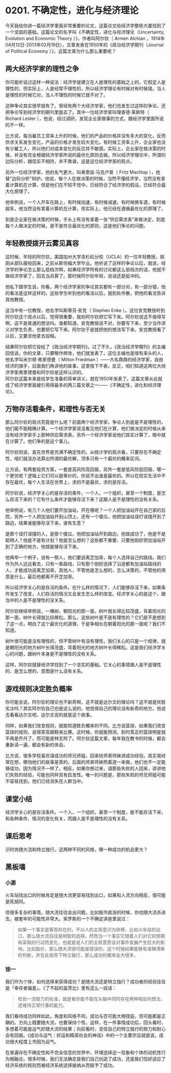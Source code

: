 # 0201. 不确定性，进化与经济理论
今天我给你讲一篇经济学里面非常重要的论文，这篇论文给经济学整栋大厦找到了一个坚固的基础。这篇论文的名字叫《不确定性，进化与经济理论（Uncertainty, Evolution and Economic Theory&nbsp;）》，作者叫阿尔钦（ Armen Alchian ，1914年04月12日-2013年02月19日），文章发表在1950年的《政治经济学期刊（Journal of Political Economy&nbsp;）》，这篇文章为什么那么重要呢？
## 两大经济学家的理性之争
你可能听说过这样一种说法：经济学是建立在人是理性的基础之上的，它假定人是理性的，但实际上，人是经常不理性的，所以经济学理论有时候对有时候错。当人是理性的时候它对，当人不理性的时候它就不对了。

这种争论其实很早就有了。曾经有两个大经济学家，他们也发生过这样的争论，还把争论写到经济学的期刊里面去了。其中一位经济学家叫理查德·莱斯特（ Richard Lester ），他说，经过调研，发现企业家做事的方式，跟经济学里面所说的不一样。

比方说，每当雇员工资率上升的时候，他们的产品的价格并没有多大的变化，反而供求关系发生变化，产品的价格才发生较大变化。有时候工资率上升，企业家也没有少雇工人，所以他们对成本变化的反应并不敏感。实际上，企业家在做决策的时候，并没有完全根据经济学家所说的最优化原则去做。所以经济学理论中，所谓的边际分析，跟现实不相符，并不靠谱，这是这位经济学家的观点。

另外一位经济学家，他的名气更大，叫弗里兹·马克卢普（ Fritz Machlup ），他替"边际分析"辩护。他说，每个人在做决策的时候，当然不懂经济学，当然没有拿着计算机在计算，但是他们在不知不觉中，已经符合了经济学的假设，已经符合最大化原理了。

他举例说，一个人开车在路上，有时候加速，有时候减速，有时候换车道，有时候超车，他当然没有拿着计算机在计算，但实际上，他已经在遵循最优化的原理了。

到底企业家在做决策的时候，手头上有没有拿着一张“供应需求表”来做决定，到底每个人做决定的时候，是不是符合最优化的原则，这是他们争论的问题。
## 年轻教授拨开云雾见真容
这时候，年轻的阿尔钦，美国加州大学洛杉矶分校（UCLA）的一位年轻教授，刚刚从部队服役回来，之前从斯坦福大学毕业。他听说了这样的争论以后，就说，经济学的争论怎么那么低档次啊，如果经济学所有的讨论都这么低档次的话，他就不做经济学家了，回去当兵算了。那时候阿尔钦年轻，说话还是挺冲的。

他私下跟学生说，你看，两个经济学家的争论其实都有一部分对，有一部分错，他的看法是这样这样的。这些学生听到他的看法以后，就到处传散，把他的看法告诉其他教授。

这当中有一位教授，他名字叫斯蒂芬·安克（ Stephen Enke ）。这位安克教授听到阿尔钦这个观点以后，觉得很重要，就劝阿尔钦把它写下来。阿尔钦说这不值得写啊，这不是普通的想法吗，谁都知道。安克教授说不对，你要写下来，至少当作讲义对学生负责，也要把它写下来。阿尔钦于是就把他的想法写下来。安克教授看了以后，又要求他拿去投稿。

结果阿尔钦把它投给了《政治经济学期刊》。过了不久，《政治经济学期刊》的主编回信说，你的文章，只要略作修改，他们就发表了。这位主编也是很有来头的人，他名字叫米尔顿·弗里德曼（ Milton Friedman ）——大名鼎鼎的经济学家，自由经济的旗手，后面我们再讲他的故事，这里按下不表。反正，咱们知道这两位大经济学家弗里德曼和阿尔钦是这样认识的。<br>阿尔钦这篇本来是给学生准备的简单讲义，就在1950年发表了。这篇文章从此就成了经济学里面被引用得最多的两三篇文章之一——《不确定性，进化和经济理论》。
## 万物存活看条件，和理性与否无关
那么阿尔钦的观点究竟是什么呢？前面两个经济学家，争论人到底是不是理性的，他们能不能精确计算。一个经济学家说没看见他们在计算，他们做决定的时候从来没有经济学家手上那种供应需求表。另外一个经济学家说他们其实计算了，暗中就在计算了。他们争的是这个事儿。

阿尔钦则说，首先世界是充满不确定性的，从统计学的观点看，只要存在不确定性，咱们就没办法算出所谓的最优解，顶多只有一个最优的概率区间。

比方说，有两套投资方案，一套是高风险高回报，另外一套是低风险低回报，哪一个更优呢？逻辑上它们可以是等价的，你说不出谁是最优的。所以在现实生活中不存在最优，每个人生活在世界上，求的不是最优，求的是存活。

阿尔钦说，经济学关心的是存活的条件，一个人，一个组织，甚至一个制度，是怎么存活下来的？它有什么条件才能够存活下来？这跟人是不是理性的没有关系。

他举例说，有几个人他们要开加油站，开在哪呢？一个人把加油站开在自己家的后院，另外一个人把加油站开到山顶上，还有一个傻瓜，他把加油站误打误撞开到了路边，结果谁能够存活下来，谁有生意？

是那个误打误撞的人，是那个傻瓜，他把加油站开到路边，他就成功了，他是不是聪明人？他是不是有计划？他是怎么想的？这些都不重要，只要他刚好把加油站开到了正确的地方，他就能够存活下来。

他再举一个例子，说有一帮人，他们要逃离芝加哥，每个人选择自己的路线。我们作为外人远远看去，只有一条路线，只有那个刚好选择了沿途都有加油站路线的人，才能成功逃离芝加哥。其他人，不管他是怎么想的，怎么决策的，不管他的用意是什么，最后他都离不开芝加哥。

所以经济学关心的是存活的条件。在什么样的情况下，人们能够存活下来，如果条件发生了改变，人们存活的情况又会发生怎么样的改变。经济学关心的是这个，跟当中的人是不是理性的没关系。

阿尔钦继续举例说，一棵树，朝阳光的那一面，树叶就长得比较茂盛，背着阳光的那一面，树叶长得就比较稀松。那么，这些树叶是不是有理性的？它们是不是想到了这一点，明白了这个最优化的道理，于是争相长在朝着阳光的那一面呢？我们不知道。

树叶很可能是没有理性的，但不管树叶有没有理性，我们关心的只是一个规律，就是朝阳光的地方树叶长得茂盛，背着阳光的地方树叶长得稀松。这是我们经济学关心的问题，跟树叶本身是不是理性的没有关系。

这样，阿尔钦就替经济学找到了一个坚实的基础。它关心的事情跟人是不是理性的、是怎么想的、意图是什么没有关系。
## 游戏规则决定胜负概率
你可能会说，阿尔钦的理论也不新奇啊，这不就是达尔文的理论吗？这不就是优胜劣汰吗？其实阿尔钦自己也是这么说的。他觉得自己的理论没有新奇的地方。他说去看看达尔文吧，达尔文说的就是这个故事。

同样，如果我们改变规则，就能知道胜负概率的不同。比方说篮球，如果我们改变篮球的规则，说得穿高跟鞋来比赛。这时候，你就能预测，到时真正的篮球明星就不再是乔丹了，而可能是林志玲了。阿尔钦这篇文章，每年我在教书的时候，都会重新读一遍，都会有新的体会。

比方说，很多学校喜欢请成功的师兄师姐，回来给师弟师妹讲成功经验。其实我经常在想，哪怕他们的故事是真的，后面的师弟师妹照着逐一来做，他们也不一定能够成功，因为情况不一样了。相反，如果你倒过来，请那些失败的人回来，讲讲他们失败的经验，可能也同样具有启发性。唯一的问题是，那些失败的师兄师姐可能不容易找到，他们已经消失在人群当中。
## 课堂小结
经济学关心的是存活条件。一个人，一个组织，甚至一个制度，能不能存活下来，和各种条件、情况的变化有关，而跟人是不是理性的没有关系。 
## 课后思考
识时务随大流和特立独行，这两种不同的风格，哪一种成功的机会更大？
## 黑板墙
### 小源
火车站找出口的时候肯定是随大流更容易找到出口，如果和人流方向相反，很可能是死胡同。

但很多复杂的事情，随大流往往会出问题，比如股市疯涨的时候，你也随大流杀进去，被套牢的可能性非常大。索罗斯的一个不确定讲座里说过：
> 如果一个事实是客观存在的，不以人的主观意识为转移，比如火车站的出口，那么随大流往往是明智的选择。然而当一个事实它随着人们对它的预期和采取的行动而变化，也就是说人们的主观意愿会对事件发展产生巨大的影响，比如股价，那么随大流很可能是错误的，这个时候如果能够有准确清晰的判断，并在此指导下特立独行，那么成功的概率会大很多。

### 徐一
我们作为个体，如何选择来获得成功？是随大流还是特立独行？成功者的经验往往是「幸存者偏差」。《了不起的盖茨比》里有这么一段话：
> 检验一流智力的标准，就是看你能不能在头脑中同时存在两种相反的想法，还维持正常行事的能力。

我们看待成功同样如此，角度和风格不同，成功与否可能大相径庭，但可能都是正确的。方向上既要随大流，也要保持个性，这样，在一件事情成功后，回头看时，多想着可能是运气好随大流的结果；向前看时，坚信自己的特立独行的努力和耐心会有回报。《成功与运气：好运和精英社会的神话》中的一个主要宗旨就是说，成功很大程度上市因为运气。

在普遍存在不确定性和不完全信息的世界中，环境选择这一现象和个体的动机性行为相融合。很多时候，我们无法确定是我们自己创造了成功，还是我们恰好适应了经济系统的规则而被经济系统选择接纳从而赋予了成功。
